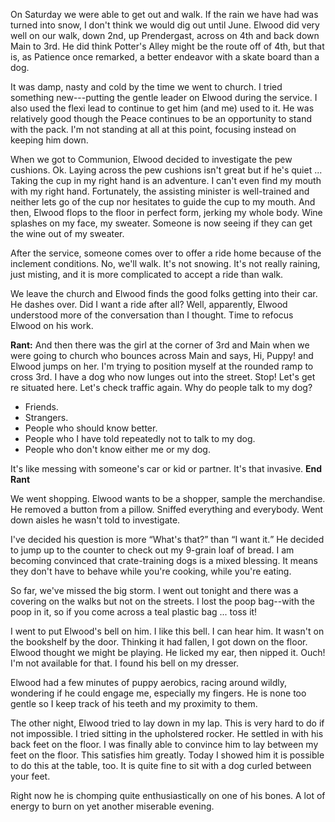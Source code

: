 <html><body><p>On Saturday we were able to get out and walk. If the rain we have had was turned into snow, I don't think we would dig out until June. Elwood did very well on our walk, down 2nd, up Prendergast, across on 4th and back down Main to 3rd. He did think Potter's Alley might be the route off of 4th, but that is, as Patience once remarked, a better endeavor with a skate board than a dog.
</p><p>It was damp, nasty and cold by the time we went to church. I tried something new---putting the gentle leader on Elwood during the service. I also used the flexi lead to continue to get him (and me) used to it. He was relatively good though the Peace continues to be an opportunity to stand with the pack. I'm not standing at all at this point, focusing instead on keeping him down. 
</p><p>When we got to Communion, Elwood decided to investigate the pew cushions. Ok. Laying across the pew cushions isn't great but if he's quiet ... Taking the cup in my right hand is an adventure. I can't even find my mouth with my right hand. Fortunately, the assisting minister is well-trained and neither lets go of the cup nor hesitates to guide the cup to my mouth. And then, Elwood flops to the floor in perfect form, jerking my whole body. Wine splashes on my face, my sweater. Someone is now seeing if they can get the wine out of my sweater.
</p><p>After the service, someone comes over to offer a ride home because of the inclement conditions. No, we'll walk. It's not snowing. It's not really raining, just misting, and it is more complicated to accept a ride than walk.
</p><p>We leave the church and Elwood finds the good folks getting into their car. He dashes over. Did I want a ride after all? Well, apparently, Elwood understood more of the conversation than I thought. Time to refocus Elwood on his work.
</p><p><strong>Rant:</strong> And then there was the girl at the corner of 3rd and Main when we were going to church who bounces across Main and says, Hi, Puppy! and Elwood jumps on her. I'm trying to position myself at the rounded ramp to cross 3rd. I have a dog who now lunges out into the street. Stop! Let's get re situated here. Let's check traffic again. Why do people talk to my dog? 
</p><ul>
<li>Friends.</li>
<li>Strangers.</li>
<li>People who should know better.</li>
<li>People who I have told repeatedly not to talk to my dog.</li>
<li>People who don't know either me or my dog.</li>
</ul>
It's like messing with someone's car or kid or partner. It's that invasive. <strong>End Rant</strong>
<p>We went shopping. Elwood wants to be a shopper, sample the merchandise. He removed a button from a pillow. Sniffed everything and everybody. Went down aisles he wasn't told to investigate.
</p><p>I've decided his question is more <q>What's that?</q> than <q>I want it.</q> He decided to jump up to the counter to check out my 9-grain loaf of bread. I am becoming convinced that crate-training dogs is a mixed blessing. It means they don't have to behave while you're cooking, while you're eating.
</p><p>So far, we've missed the big storm. I went out tonight and there was a covering on the walks but not on the streets. I lost the poop bag--with the poop in it, so if you come across a teal plastic bag ... toss it!
</p><p>I went to put Elwood's bell on him. I like this bell. I can hear him. It wasn't on the bookshelf by the door. Thinking it had fallen, I got down on the floor. Elwood thought we might be playing. He licked my ear, then nipped it. Ouch! I'm not available for that. I found his bell on my dresser.
</p><p>Elwood had a few minutes of puppy aerobics, racing around wildly, wondering if he could engage me, especially my fingers. He is none too gentle so I keep track of his teeth and my proximity to them.
</p><p>The other night, Elwood tried to lay down in my lap. This is very hard to do if not impossible. I tried sitting in the upholstered rocker. He settled in with his back feet on the floor. I was finally able to convince him to lay between my feet on the floor. This satisfies him greatly. Today I showed him it is possible to do this at the table, too. It is quite fine to sit with a dog curled between your feet.
</p><p>Right now he is chomping quite enthusiastically on one of his bones. A lot of energy to burn on yet another miserable evening.</p></body></html>